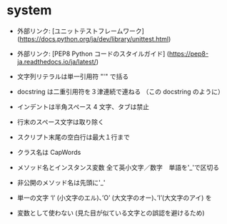 # system
- 外部リンク: [ユニットテストフレームワーク]
  (https://docs.python.org/ja/dev/library/unittest.html)
- 外部リンク: [PEP8 Python コードのスタイルガイド]
  (https://pep8-ja.readthedocs.io/ja/latest/)

- 文字列リテラルは単一引用符 "'" で括る
- docstring は二重引用符を３津連続で連ねる （この docstring のように）
- インデントは半角スペース 4 文字、タブは禁止
- 行末のスペース文字は取り除く
- スクリプト末尾の空白行は最大１行まで

- クラス名は CapWords
- メソッド名とインスタンス変数 全て英小文字／数字　単語を'_'で区切る
- 非公開のメソッド名は先頭に'_'
- 単一の文字 ‘l’ (小文字のエル)、’O’ (大文字のオー)、’I’(大文字のアイ) を
- 変数として使わない (見た目が似ている文字との誤認を避けるため)
